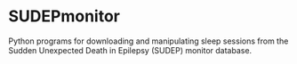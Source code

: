 # SUDEPmonitor
Python programs for downloading and manipulating sleep sessions from the Sudden Unexpected Death in Epilepsy (SUDEP) monitor database.
